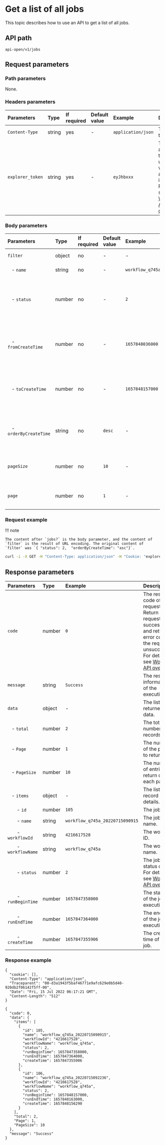 # Get a list of all jobs

This topic describes how to use an API to get a list of all jobs.

## API path

`api-open/v1/jobs`

## Request parameters

### Path parameters

None.

### Headers parameters

|Parameters|Type|If required|Default value|Example| Description|
|:---|:---|:---|:---|:---|:---|
|`Content-Type`|string|yes|-|`application/json`|The content type.|
|`explorer_token`|string|yes|-|`eyJhbxxx`|The authorization token that is used to verify account information. For details, see [Workflow API overview](workflow-api-overview.md).|

### Body parameters

|Parameters|Type|If required|Default value|Example| Description|
|:---|:---|:---|:---|:---|:---|
|`filter` | object| no|-|-| The filter settings.|
|&nbsp;&nbsp;&nbsp;- `name` |string |no |-|`workflow_q745a_20220715092236`| The job name. |
|&nbsp;&nbsp;&nbsp;- `status` |number |no |-|`2`| The job status code. For details, see [Workflow API overview](workflow-api-overview.md).|
|&nbsp;&nbsp;&nbsp;- `fromCreateTime` | number| no|-|`1657848036000`| Start time stamp. Filtering based on the job creation time.|
|&nbsp;&nbsp;&nbsp;- `toCreateTime` |number |no |-|`1657848157000`| End time stamp. Filtering based on the job creation time.|
|&nbsp;&nbsp;&nbsp;- `orderByCreateTime` | string| no|`desc`|-| Sorting mode. The available value are `desc` and `asc`.  |
|`pageSize` |number |no| `10`| -| The number of entries to return on each page.|
|`page` |number |no| `1`| -| The number of the page to return.|

### Request example

!!! note

    The content after `jobs?` is the body parameter, and the content of `filter` is the result of URL encoding. The original content of `filter` was `{ "status": 2,  "orderByCreateTime": "asc"}`.

```bash
curl -i -X GET -H "Content-Type: application/json" -H "Cookie: "explorer_token=eyJhbxxx"" http://192.168.8.145:7002/api-open/v1/jobs?filter=%7B%20%22status%22%3A%202%2C%20%20%22orderByCreateTime%22%3A%20%22asc%22%7D&pageSize=10&page=1
```

## Response parameters

|Parameters|Type|Example|Description|
|:---|:---|:---|:---|
|`code`    | number | `0`       |  The result code of the request. Return `0` if the request is successful, and return an error code if the request is unsuccessful. For details, see [Workflow API overview](workflow-api-overview.md).            |
|`message`   | string | `Success` | The result information of the execution. |
|`data`    | object | -        | The list of returned data. |
|&nbsp;&nbsp;&nbsp;- `total`  | number | `2`      |The total number of records. |
|&nbsp;&nbsp;&nbsp;- `Page`   | number | `1`      | The number of the page to return. |
|&nbsp;&nbsp;&nbsp;- `PageSize`  | number | `10`  | The number of entries to return on each page. |
|&nbsp;&nbsp;&nbsp;- `items`     | object | -     | The list of record details.  |
|&nbsp;&nbsp;&nbsp;&nbsp;&nbsp;&nbsp; - `id`         | number   | `105` | The job ID. |
|&nbsp;&nbsp;&nbsp;&nbsp;&nbsp;&nbsp; - `name`       | string   | `workflow_q745a_20220715090915` | The job name. |
|&nbsp;&nbsp;&nbsp;&nbsp;&nbsp;&nbsp; - `workflowId` | string   | `4216617528` | The workflow ID. |
|&nbsp;&nbsp;&nbsp;&nbsp;&nbsp;&nbsp; - `workflowName` | string | `workflow_q745a` | The workflow name. |
|&nbsp;&nbsp;&nbsp;&nbsp;&nbsp;&nbsp; - `status`      | number  | `2`  | The job status code. For details, see [Workflow API overview](workflow-api-overview.md).  |
|&nbsp;&nbsp;&nbsp;&nbsp;&nbsp;&nbsp; - `runBeginTime` | number | `1657847358000` | The start time of the job execution. |
|&nbsp;&nbsp;&nbsp;&nbsp;&nbsp;&nbsp; - `runEndTime` | number | `1657847364000` | The end time of the job execution. |
|&nbsp;&nbsp;&nbsp;&nbsp;&nbsp;&nbsp; - `createTime` | number  | `1657847355906`  | The creation time of the job. |

### Response example

```http
{
  "cookie": [],
  "Content-Type": "application/json",
  "Traceparent": "00-d3a1943f5baf46771e9afc629e0b5d40-920db2f06142f5ff-00",
  "Date": "Fri, 15 Jul 2022 06:17:21 GMT",
  "Content-Length": "512"
}

{
  "code": 0,
  "data": {
    "items": [
      {
        "id": 105,
        "name": "workflow_q745a_20220715090915",
        "workflowId": "4216617528",
        "workflowName": "workflow_q745a",
        "status": 2,
        "runBeginTime": 1657847358000,
        "runEndTime": 1657847364000,
        "createTime": 1657847355906
      },
      {
        "id": 106,
        "name": "workflow_q745a_20220715092236",
        "workflowId": "4216617528",
        "workflowName": "workflow_q745a",
        "status": 2,
        "runBeginTime": 1657848157000,
        "runEndTime": 1657848163000,
        "createTime": 1657848156290
      }
    ],
    "total": 2,
    "Page": 1,
    "PageSize": 10
  },
  "message": "Success"
}
```